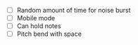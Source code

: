 - [ ] Random amount of time for noise burst
- [ ] Mobile mode
- [ ] Can hold notes
- [ ] Pitch bend with space